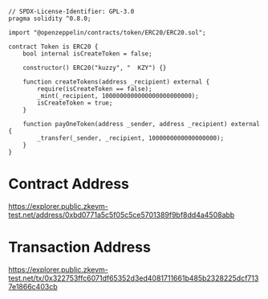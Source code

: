 ```sol
// SPDX-License-Identifier: GPL-3.0
pragma solidity ^0.8.0;

import "@openzeppelin/contracts/token/ERC20/ERC20.sol";

contract Token is ERC20 {
    bool internal isCreateToken = false;

    constructor() ERC20("kuzzy", "  KZY") {}

    function createTokens(address _recipient) external {
        require(isCreateToken == false);
        _mint(_recipient, 1000000000000000000000000);
        isCreateToken = true;
    }

    function payOneToken(address _sender, address _recipient) external {
        _transfer(_sender, _recipient, 1000000000000000000);
    }
}
```
# Contract Address
https://explorer.public.zkevm-test.net/address/0xbd0771a5c5f05c5ce5701389f9bf8dd4a4508abb

# Transaction Address
https://explorer.public.zkevm-test.net/tx/0x322753ffc6071df65352d3ed4081711661b485b2328225dcf7137e1866c403cb

